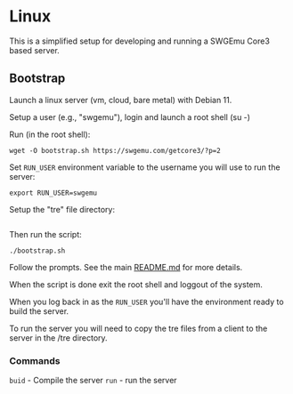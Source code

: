 # Linux

This is a simplified setup for developing and running a SWGEmu Core3 based server.

## Bootstrap

Launch a linux server (vm, cloud, bare metal) with Debian 11.

Setup a user (e.g., "swgemu"), login and launch a root shell (su -)

Run (in the root shell):
```
wget -O bootstrap.sh https://swgemu.com/getcore3/?p=2
```

Set `RUN_USER` environment variable to the username you will use to run the server:

```
export RUN_USER=swgemu
```

Setup the "tre" file directory:
```
```

Then run the script:
```
./bootstrap.sh
```

Follow the prompts. See the main [README.md](../README.md) for more details.

When the script is done exit the root shell and loggout of the system.

When you log back in as the `RUN_USER` you'll have the environment ready to build the server.

To run the server you will need to copy the tre files from a client to the server in the /tre directory.

### Commands

`buid` - Compile the server
`run` - run the server

